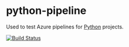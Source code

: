 # python-pipeline

Used to test Azure pipelines for [Python](https://docs.python.org/) projects.

[![Build Status](https://dev.azure.com/frankhjung/python/_apis/build/status/frankhjung.azure-pipelines?branchName=master)](https://dev.azure.com/frankhjung/python/_build/latest?definitionId=5&branchName=master)
